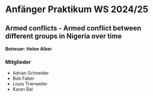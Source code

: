# Anfänger Praktikum WS 2024/25
## Armed conflicts - Armed conflict between different groups in Nigeria over time
#### Betreuer: Helen Alber

### Mitglieder
* Adrian Schneider
* Bob Faber
* Louis Trierweiler
* Karan Bal
